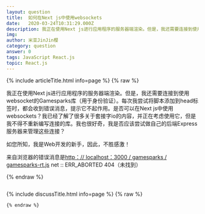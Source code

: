 ```yaml
---
layout: question
title:  如何在Next js中使用websockets
date:   2020-03-24T10:31:29.000Z
description: 我正在使用Next js进行应用程序的服务器端渲染。但是，我还需要连接到使用websocket的Gamesparks库（用于身份验证）。每次我尝试将脚本添...
img: 
author: 米亚JinJin樱
category: question
answer: 0
tags: JavaScript React.js
topic: React.js
---
```

<div class="article-root">
  <div class="article">
    {% include articleTitle.html info=page %}
    {% raw %}
    <div class="article-content"><p><font style="vertical-align: inherit;"><font style="vertical-align: inherit;">我正在使用Next js进行应用程序的服务器端渲染。</font><font style="vertical-align: inherit;">但是，我还需要连接到使用websocket的Gamesparks库（用于身份验证）。</font><font style="vertical-align: inherit;">每次我尝试将脚本添加到head标签时，都会收到错误消息，提示它不起作用。</font><font style="vertical-align: inherit;">是否可以在Next js中使用websockets？</font><font style="vertical-align: inherit;">我已经了解了很多关于套接字io的内容，并正在考虑使用它，但是我不得不重新编写连接的库。</font><font style="vertical-align: inherit;">我也很好奇，我是否应该尝试做自己的后端Express服务器来管理这些连接？</font></font></p>

<p><font style="vertical-align: inherit;"><font style="vertical-align: inherit;">如您所知，我是Web开发的新手，因此，不胜感激！</font></font></p>

<p><font style="vertical-align: inherit;"><font style="vertical-align: inherit;">来自浏览器的错误消息是</font></font><a href="http://localhost:3000/gamesparks/gamesparks-rt.js" rel="nofollow noreferrer"><font style="vertical-align: inherit;"><font style="vertical-align: inherit;">http：// localhost：3000 / gamesparks / gamesparks-rt.js</font></font></a><font style="vertical-align: inherit;"><font style="vertical-align: inherit;"> net :: ERR_ABORTED 404（未找到）</font></font></p></div>
    {% endraw %}
  </div>
  <p style="height: 0;width:0;overflow: hidden;"> 第3661篇《如何在Next js中使用websockets》来自Winter(https://github.com/aiyld/aiyld.github.io)的站点</p>
  <div class="discuss-wrapper">
    {% include discussTitle.html info=page %}
    {% raw %}
    
    {% endraw %}
  </div>
<div>
